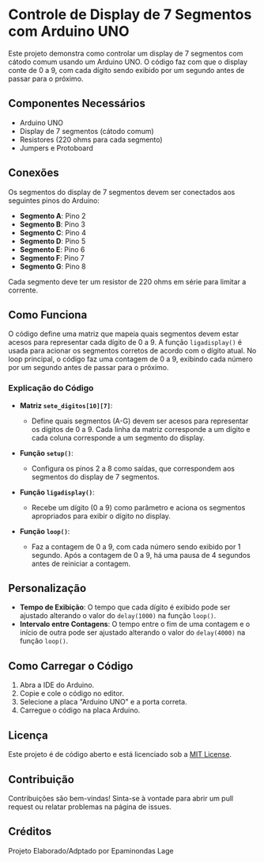 # Controle de Display de 7 Segmentos com Arduino UNO

Este projeto demonstra como controlar um display de 7 segmentos com cátodo comum usando um Arduino UNO. O código faz com que o display conte de 0 a 9, com cada dígito sendo exibido por um segundo antes de passar para o próximo.

## Componentes Necessários

- Arduino UNO
- Display de 7 segmentos (cátodo comum)
- Resistores (220 ohms para cada segmento)
- Jumpers e Protoboard

## Conexões

Os segmentos do display de 7 segmentos devem ser conectados aos seguintes pinos do Arduino:

- **Segmento A**: Pino 2
- **Segmento B**: Pino 3
- **Segmento C**: Pino 4
- **Segmento D**: Pino 5
- **Segmento E**: Pino 6
- **Segmento F**: Pino 7
- **Segmento G**: Pino 8

Cada segmento deve ter um resistor de 220 ohms em série para limitar a corrente.

## Como Funciona

O código define uma matriz que mapeia quais segmentos devem estar acesos para representar cada dígito de 0 a 9. A função `ligadisplay()` é usada para acionar os segmentos corretos de acordo com o dígito atual. No loop principal, o código faz uma contagem de 0 a 9, exibindo cada número por um segundo antes de passar para o próximo.

### Explicação do Código

- **Matriz `sete_digitos[10][7]`**:
  - Define quais segmentos (A-G) devem ser acesos para representar os dígitos de 0 a 9. Cada linha da matriz corresponde a um dígito e cada coluna corresponde a um segmento do display.

- **Função `setup()`**:
  - Configura os pinos 2 a 8 como saídas, que correspondem aos segmentos do display de 7 segmentos.

- **Função `ligadisplay()`**:
  - Recebe um dígito (0 a 9) como parâmetro e aciona os segmentos apropriados para exibir o dígito no display.

- **Função `loop()`**:
  - Faz a contagem de 0 a 9, com cada número sendo exibido por 1 segundo. Após a contagem de 0 a 9, há uma pausa de 4 segundos antes de reiniciar a contagem.

## Personalização

- **Tempo de Exibição**: O tempo que cada dígito é exibido pode ser ajustado alterando o valor do `delay(1000)` na função `loop()`.
- **Intervalo entre Contagens**: O tempo entre o fim de uma contagem e o início de outra pode ser ajustado alterando o valor do `delay(4000)` na função `loop()`.

## Como Carregar o Código

1. Abra a IDE do Arduino.
2. Copie e cole o código no editor.
3. Selecione a placa "Arduino UNO" e a porta correta.
4. Carregue o código na placa Arduino.

## Licença

Este projeto é de código aberto e está licenciado sob a [MIT License](LICENSE).

## Contribuição

Contribuições são bem-vindas! Sinta-se à vontade para abrir um pull request ou relatar problemas na página de issues.

## Créditos

Projeto Elaborado/Adptado por Epaminondas Lage
